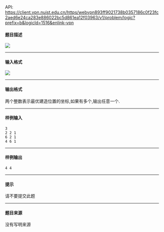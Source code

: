 API: https://client.vpn.nuist.edu.cn/https/webvpn893ff9021738b0357186c0f23fc2aed6e24ca283e886022bc5d861ea12f03963/v1/problem/logic?prefix=b&logicId=1516&enlink-vpn

#### 题目描述

![](../file/1516_0.jpg)

---

#### 输入格式

![](../file/1516_0.jpg)

---

#### 输出格式

两个整数表示最优建造位置的坐标,如果有多个,输出任意一个.

---

#### 样例输入
```
3
2 2 1
6 2 1
4 6 1

```

---

#### 样例输出
```
4 4

```

---

#### 提示

请不要提交此题

---

#### 题目来源

没有写明来源